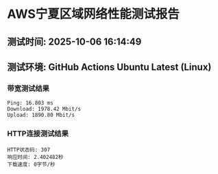 # AWS宁夏区域网络性能测试报告
## 测试时间: 2025-10-06 16:14:49
## 测试环境: GitHub Actions Ubuntu Latest (Linux)

### 带宽测试结果
```
Ping: 16.803 ms
Download: 1978.42 Mbit/s
Upload: 1890.80 Mbit/s
```

### HTTP连接测试结果
```
HTTP状态码: 307
响应时间: 2.402482秒
下载速度: 0字节/秒
```

